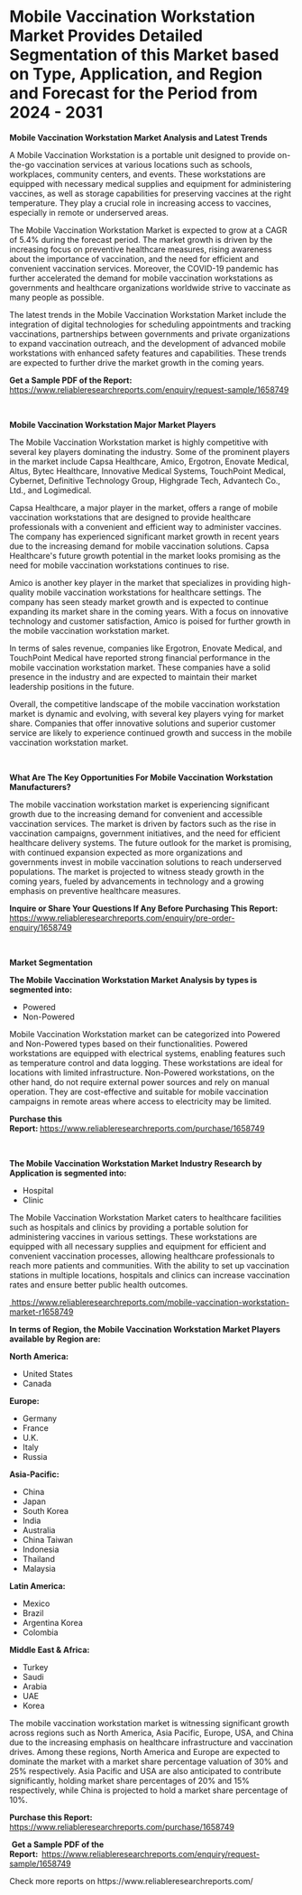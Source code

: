 <p><h1>Mobile Vaccination Workstation Market Provides Detailed Segmentation of this Market based on Type, Application, and Region and Forecast for the Period from 2024 - 2031</h1></p><p><strong>Mobile Vaccination Workstation Market Analysis and Latest Trends</strong></p>
<p><p>A Mobile Vaccination Workstation is a portable unit designed to provide on-the-go vaccination services at various locations such as schools, workplaces, community centers, and events. These workstations are equipped with necessary medical supplies and equipment for administering vaccines, as well as storage capabilities for preserving vaccines at the right temperature. They play a crucial role in increasing access to vaccines, especially in remote or underserved areas.</p><p>The Mobile Vaccination Workstation Market is expected to grow at a CAGR of 5.4% during the forecast period. The market growth is driven by the increasing focus on preventive healthcare measures, rising awareness about the importance of vaccination, and the need for efficient and convenient vaccination services. Moreover, the COVID-19 pandemic has further accelerated the demand for mobile vaccination workstations as governments and healthcare organizations worldwide strive to vaccinate as many people as possible.</p><p>The latest trends in the Mobile Vaccination Workstation Market include the integration of digital technologies for scheduling appointments and tracking vaccinations, partnerships between governments and private organizations to expand vaccination outreach, and the development of advanced mobile workstations with enhanced safety features and capabilities. These trends are expected to further drive the market growth in the coming years.</p></p>
<p><strong>Get a Sample PDF of the Report:&nbsp;</strong> <a href="https://www.reliableresearchreports.com/enquiry/request-sample/1658749">https://www.reliableresearchreports.com/enquiry/request-sample/1658749</a></p>
<p>&nbsp;</p>
<p><strong>Mobile Vaccination Workstation Major Market Players</strong></p>
<p><p>The Mobile Vaccination Workstation market is highly competitive with several key players dominating the industry. Some of the prominent players in the market include Capsa Healthcare, Amico, Ergotron, Enovate Medical, Altus, Bytec Healthcare, Innovative Medical Systems, TouchPoint Medical, Cybernet, Definitive Technology Group, Highgrade Tech, Advantech Co., Ltd., and Logimedical.</p><p>Capsa Healthcare, a major player in the market, offers a range of mobile vaccination workstations that are designed to provide healthcare professionals with a convenient and efficient way to administer vaccines. The company has experienced significant market growth in recent years due to the increasing demand for mobile vaccination solutions. Capsa Healthcare's future growth potential in the market looks promising as the need for mobile vaccination workstations continues to rise.</p><p>Amico is another key player in the market that specializes in providing high-quality mobile vaccination workstations for healthcare settings. The company has seen steady market growth and is expected to continue expanding its market share in the coming years. With a focus on innovative technology and customer satisfaction, Amico is poised for further growth in the mobile vaccination workstation market.</p><p>In terms of sales revenue, companies like Ergotron, Enovate Medical, and TouchPoint Medical have reported strong financial performance in the mobile vaccination workstation market. These companies have a solid presence in the industry and are expected to maintain their market leadership positions in the future.</p><p>Overall, the competitive landscape of the mobile vaccination workstation market is dynamic and evolving, with several key players vying for market share. Companies that offer innovative solutions and superior customer service are likely to experience continued growth and success in the mobile vaccination workstation market.</p></p>
<p>&nbsp;</p>
<p><strong>What Are The Key Opportunities For Mobile Vaccination Workstation Manufacturers?</strong></p>
<p><p>The mobile vaccination workstation market is experiencing significant growth due to the increasing demand for convenient and accessible vaccination services. The market is driven by factors such as the rise in vaccination campaigns, government initiatives, and the need for efficient healthcare delivery systems. The future outlook for the market is promising, with continued expansion expected as more organizations and governments invest in mobile vaccination solutions to reach underserved populations. The market is projected to witness steady growth in the coming years, fueled by advancements in technology and a growing emphasis on preventive healthcare measures.</p></p>
<p><strong>Inquire or Share Your Questions If Any Before Purchasing This Report:</strong> <a href="https://www.reliableresearchreports.com/enquiry/pre-order-enquiry/1658749">https://www.reliableresearchreports.com/enquiry/pre-order-enquiry/1658749</a></p>
<p>&nbsp;</p>
<p><strong>Market Segmentation</strong></p>
<p><strong>The Mobile Vaccination Workstation Market Analysis by types is segmented into:</strong></p>
<p><ul><li>Powered</li><li>Non-Powered</li></ul></p>
<p><p>Mobile Vaccination Workstation market can be categorized into Powered and Non-Powered types based on their functionalities. Powered workstations are equipped with electrical systems, enabling features such as temperature control and data logging. These workstations are ideal for locations with limited infrastructure. Non-Powered workstations, on the other hand, do not require external power sources and rely on manual operation. They are cost-effective and suitable for mobile vaccination campaigns in remote areas where access to electricity may be limited.</p></p>
<p><strong>Purchase this Report:&nbsp;</strong><a href="https://www.reliableresearchreports.com/purchase/1658749">https://www.reliableresearchreports.com/purchase/1658749</a></p>
<p>&nbsp;</p>
<p><strong>The Mobile Vaccination Workstation Market Industry Research by Application is segmented into:</strong></p>
<p><ul><li>Hospital</li><li>Clinic</li></ul></p>
<p><p>The Mobile Vaccination Workstation Market caters to healthcare facilities such as hospitals and clinics by providing a portable solution for administering vaccines in various settings. These workstations are equipped with all necessary supplies and equipment for efficient and convenient vaccination processes, allowing healthcare professionals to reach more patients and communities. With the ability to set up vaccination stations in multiple locations, hospitals and clinics can increase vaccination rates and ensure better public health outcomes.</p></p>
<p><a href="https://www.reliableresearchreports.com/mobile-vaccination-workstation-market-r1658749">&nbsp;https://www.reliableresearchreports.com/mobile-vaccination-workstation-market-r1658749</a></p>
<p><strong>In terms of Region, the Mobile Vaccination Workstation Market Players available by Region are:</strong></p>
<p>
    <p> <strong> North America: </strong>
        <ul>
            <li>United States</li>
            <li>Canada</li>
        </ul>
        </p> 
    <p> <strong> Europe: </strong>
        <ul>
            <li>Germany</li>
            <li>France</li>
            <li>U.K.</li>
            <li>Italy</li>
            <li>Russia</li>
        </ul>
        </p> 
    <p> <strong> Asia-Pacific: </strong>
        <ul>
            <li>China</li>
            <li>Japan</li>
            <li>South Korea</li>
            <li>India</li>
            <li>Australia</li>
            <li>China Taiwan</li>
            <li>Indonesia</li>
            <li>Thailand</li>
            <li>Malaysia</li>
        </ul>
        </p> 
    <p> <strong> Latin America: </strong>
        <ul>
            <li>Mexico</li>
            <li>Brazil</li>
            <li>Argentina Korea</li>
            <li>Colombia</li>
        </ul>
        </p> 
    <p> <strong> Middle East & Africa: </strong>
        <ul>
            <li>Turkey</li>
            <li>Saudi</li>
            <li>Arabia</li>
            <li>UAE</li>
            <li>Korea</li>
        </ul>
    </p>
    </p>
<p><p>The mobile vaccination workstation market is witnessing significant growth across regions such as North America, Asia Pacific, Europe, USA, and China due to the increasing emphasis on healthcare infrastructure and vaccination drives. Among these regions, North America and Europe are expected to dominate the market with a market share percentage valuation of 30% and 25% respectively. Asia Pacific and USA are also anticipated to contribute significantly, holding market share percentages of 20% and 15% respectively, while China is projected to hold a market share percentage of 10%.</p></p>
<p><strong>Purchase this Report: </strong><a href="https://www.reliableresearchreports.com/purchase/1658749">https://www.reliableresearchreports.com/purchase/1658749</a></p>
<p>&nbsp;<strong>Get a Sample PDF of the Report:&nbsp;&nbsp;</strong><a href="https://www.reliableresearchreports.com/enquiry/request-sample/1658749">https://www.reliableresearchreports.com/enquiry/request-sample/1658749</a></p>
<p><strong></strong></p>
<p>Check more reports on https://www.reliableresearchreports.com/</p>